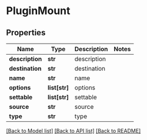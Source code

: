 # PluginMount

## Properties
Name | Type | Description | Notes
------------ | ------------- | ------------- | -------------
**description** | **str** | description | 
**destination** | **str** | destination | 
**name** | **str** | name | 
**options** | **list[str]** | options | 
**settable** | **list[str]** | settable | 
**source** | **str** | source | 
**type** | **str** | type | 

[[Back to Model list]](../README.md#documentation-for-models) [[Back to API list]](../README.md#documentation-for-api-endpoints) [[Back to README]](../README.md)



